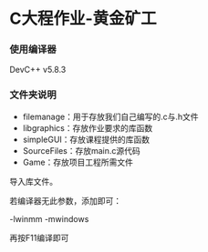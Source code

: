 # C大程作业-黄金矿工

### 使用编译器

DevC++ v5.8.3

### 文件夹说明

* filemanage：用于存放我们自己编写的.c与.h文件
* libgraphics：存放作业要求的库函数
* simpleGUI：存放课程提供的库函数
* SourceFiles：存放main.c源代码
* Game：存放项目工程所需文件



导入库文件。



若编译器无此参数，添加即可：

-lwinmm  -mwindows



再按F11编译即可
